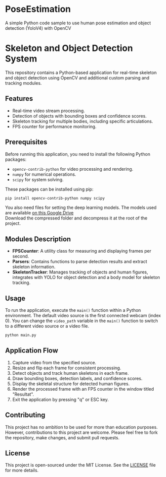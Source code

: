 # PoseEstimation
 A simple Python code sample to use human pose estimation and object detection (YoloV4) with OpenCV

# Skeleton and Object Detection System

This repository contains a Python-based application for real-time skeleton and object detection using OpenCV and additional custom parsing and tracking modules.

## Features

- Real-time video stream processing.
- Detection of objects with bounding boxes and confidence scores.
- Skeleton tracking for multiple bodies, including specific articulations.
- FPS counter for performance monitoring.

## Prerequisites

Before running this application, you need to install the following Python packages:

- `opencv-contrib-python` for video processing and rendering.
- `numpy` for numerical operations.
- `scipy` for system solving.

These packages can be installed using pip:

```bash
pip install opencv-contrib-python numpy scipy
```

You also need files for setting the deep learning models. The models used are available [on this Google Drive](https://drive.google.com/drive/folders/1z2JPdyjzKaJz0SWsFOwZkL8-60u12jn_)  
Download the compressed folder and decompress it at the root of the project.

## Modules Description

- **FPSCounter**: A utility class for measuring and displaying frames per second.
- **Parsers**: Contains functions to parse detection results and extract skeleton information.
- **SkeletonTracker**: Manages tracking of objects and human figures, integrates with YOLO for object detection and a body model for skeleton tracking.

## Usage

To run the application, execute the `main()` function within a Python environment. The default video source is the first connected webcam (index 0). You can change the `video_path` variable in the `main()` function to switch to a different video source or a video file.

```python
python main.py
```

## Application Flow

1. Capture video from the specified source.
2. Resize and flip each frame for consistent processing.
3. Detect objects and track human skeletons in each frame.
4. Draw bounding boxes, detection labels, and confidence scores.
5. Display the skeletal structure for detected human figures.
6. Render the processed frame with an FPS counter in the window titled "Resultat".
7. Exit the application by pressing "q" or ESC key.

## Contributing

This project has no ambition to be used for more than education purposes. However, contributions to this project are welcome. Please feel free to fork the repository, make changes, and submit pull requests.

## License

This project is open-sourced under the MIT License. See the [LICENSE](LICENSE) file for more details.
